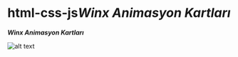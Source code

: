 # html-css-js***Winx Animasyon Kartları***
***Winx Animasyon Kartları***

![alt text](<winx animasyon kartları.PNG>)